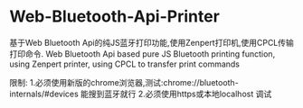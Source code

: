 # Web-Bluetooth-Api-Printer
基于Web Bluetooth Api的纯JS蓝牙打印功能,使用Zenpert打印机,使用CPCL传输打印命令.
Web Bluetooth Api based pure JS Bluetooth printing function, using Zenpert printer, using CPCL to transfer print commands

限制:
1.必须使用新版的chrome浏览器,测试:chrome://bluetooth-internals/#devices 能搜到蓝牙就行
2.必须使用https或本地localhost 调试
